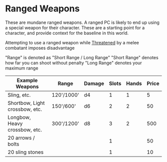 # Ranged Weapons

These are mundane ranged weapons. A ranged PC is likely to end up using a special weapon for their character. These are a starting point for a character, and provide context for the baseline in this world. 

Attempting to use a ranged weapon while [Threatened](Conditions/Threatened.md) by a melee combatant imposes disadvantage

"Range" is denoted as "Short Range / Long Range"
"Short Range" denotes how far you can shoot without penalty
"Long Range" denotes your maximum range

| Example Weapons | Range | Damage | Slots | Hands | Price |
| ---- | ---- | ---- | ---- | ---- | ---- |
| Sling, etc. | 120'/1000' | d4 | 1 | 1 | 5 |
| Shortbow, Light crossbow, etc. | 150'/600' | d6 | 2 | 2 | 50 |
| Longbow, Heavy crossbow, etc. | 300'/1200' | d8 | 3 | 2 | 500 |
| 20 arrows / bolts |  |  | 1 |  | 50 |
| 20 sling stones |  |  | 1 |  | 10 |